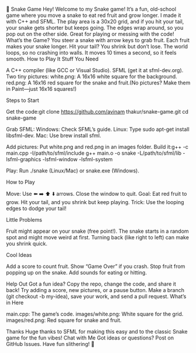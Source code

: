 🐍 Snake Game
Hey! Welcome to my Snake game! It’s a fun, old-school game where you move a snake to eat red fruit and grow longer. I made it with C++ and SFML. The play area is a 30x20 grid, and if you hit your tail, your snake gets shorter but keeps going. The edges wrap around, so you pop out on the other side. Great for playing or messing with the code!
   What’s the Game?
You steer a snake with arrow keys to grab fruit. Each fruit makes your snake longer. Hit your tail? You shrink but don’t lose. The world loops, so no crashing into walls. It moves 10 times a second, so it feels smooth.
   How to Play It
Stuff You Need

A C++ compiler (like GCC or Visual Studio).
SFML (get it at sfml-dev.org).
Two tiny pictures:
white.png: A 16x16 white square for the background.
red.png: A 16x16 red square for the snake and fruit.(No pictures? Make them in Paint—just 16x16 squares!)

Steps to Start

Get the code:git clone https://github.com/avinam thakur/snake-game.git
cd snake-game

Grab SFML:
Windows: Check SFML’s guide.
Linux: Type sudo apt-get install libsfml-dev.
Mac: Use brew install sfml.

Add pictures: Put white.png and red.png in an images folder.
Build it:g++ -c main.cpp -I/path/to/sfml/include
g++ main.o -o snake -L/path/to/sfml/lib -lsfml-graphics -lsfml-window -lsfml-system

Play: Run ./snake (Linux/Mac) or snake.exe (Windows).

 How to Play

Move: Use ⬅️ ➡️ ⬆️ ⬇️ arrows. Close the window to quit.
Goal: Eat red fruit to grow. Hit your tail, and you shrink but keep playing.
Trick: Use the looping edges to dodge your tail!

 Little Problems

Fruit might appear on your snake (free point!).
The snake starts in a random spot and might move weird at first.
Turning back (like right to left) can make you shrink quick.

 Cool Ideas

Add a score to count fruit.
Show “Game Over” if you crash.
Stop fruit from popping up on the snake.
Add sounds for eating or hitting.

 Help Out
Got a fun idea? Copy the repo, change the code, and share it back! Try adding a score, new pictures, or a pause button. Make a branch (git checkout -b my-idea), save your work, and send a pull request.
 What’s in Here

main.cpp: The game’s code.
images/white.png: White square for the grid.
images/red.png: Red square for snake and fruit.

 Thanks
Huge thanks to SFML for making this easy and to the classic Snake game for the fun vibes!
 Chat with Me
Got ideas or questions? Post on GitHub Issues.
Have fun slithering! 🐍
